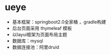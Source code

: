 # ueye

- 基本框架：springboot2.0全家桶 ，gradle构建  
- 后台页面采用 thymeleaf 模板   
- 以layui框架为页面布局主题   
- 数据库：mysql
- 数据连接池：阿里druid      